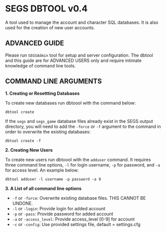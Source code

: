 SEGS DBTOOL v0.4
======

A tool used to manage the account and character SQL databases. It is also used for the creation of new user accounts.


ADVANCED GUIDE
------
Please run `SEGSAdmin` tool for setup and server configuration. The dbtool and this guide are for ADVANCED USERS only and require intimate knowledge of command line tools.


COMMAND LINE ARGUMENTS
------

**1. Creating or Resettting Databases**

To create new databases run dbtoool with the command below:

```
dbtool create
```

If the `segs` and `segs_game` database files already exist in the SEGS output directory, you will need to add the `-force` or `-f` argument to the command in order to overwrite the existing databases:

```
dbtool create -f
```


**2. Creating New Users**

To create new users run dbtoool with the `adduser` command. It requires three command line options, `-l` for login username, `-p` for password, and `-a` for access level. An example below:

```
dbtool adduser -l username -p password -a 9
```


**3. A List of all command line options**

- `-f` or `-force`: Overwrite existing database files. THIS CANNOT BE UNDONE.
- `-l` or `-login`: Provide login for added account
- `-p` or `-pass`: Provide password for added account
- `-a` or `-access_level`: Provide access_level [0-9] for account
- `-c` or `-config`: Use provided settings file, default = settings.cfg